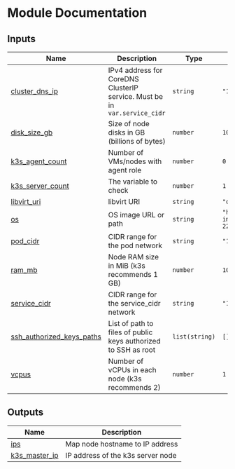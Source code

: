 # Module Documentation

## Inputs

| Name | Description | Type | Default | Required |
|------|-------------|------|---------|:--------:|
| <a name="input_cluster_dns_ip"></a> [cluster\_dns\_ip](#input\_cluster\_dns\_ip) | IPv4 address for CoreDNS ClusterIP service. Must be in `var.service_cidr` | `string` | `"10.43.0.10"` | no |
| <a name="input_disk_size_gb"></a> [disk\_size\_gb](#input\_disk\_size\_gb) | Size of node disks in GB (billions of bytes) | `number` | `10` | no |
| <a name="input_k3s_agent_count"></a> [k3s\_agent\_count](#input\_k3s\_agent\_count) | Number of VMs/nodes with agent role | `number` | `0` | no |
| <a name="input_k3s_server_count"></a> [k3s\_server\_count](#input\_k3s\_server\_count) | The variable to check | `number` | `1` | no |
| <a name="input_libvirt_uri"></a> [libvirt\_uri](#input\_libvirt\_uri) | libvirt URI | `string` | `"qemu:///system"` | no |
| <a name="input_os"></a> [os](#input\_os) | OS image URL or path | `string` | `"https://cloud-images.ubuntu.com/releases/jammy/release/ubuntu-22.04-server-cloudimg-amd64.img"` | no |
| <a name="input_pod_cidr"></a> [pod\_cidr](#input\_pod\_cidr) | CIDR range for the pod network | `string` | `"10.42.0.0/16"` | no |
| <a name="input_ram_mb"></a> [ram\_mb](#input\_ram\_mb) | Node RAM size in MiB (k3s recommends 1 GB) | `number` | `1024` | no |
| <a name="input_service_cidr"></a> [service\_cidr](#input\_service\_cidr) | CIDR range for the service\_cidr network | `string` | `"10.43.0.0/16"` | no |
| <a name="input_ssh_authorized_keys_paths"></a> [ssh\_authorized\_keys\_paths](#input\_ssh\_authorized\_keys\_paths) | List of path to files of public keys authorized to SSH as root | `list(string)` | `[]` | no |
| <a name="input_vcpus"></a> [vcpus](#input\_vcpus) | Number of vCPUs in each node (k3s recommends 2) | `number` | `1` | no |

## Outputs

| Name | Description |
|------|-------------|
| <a name="output_ips"></a> [ips](#output\_ips) | Map node hostname to IP address |
| <a name="output_k3s_master_ip"></a> [k3s\_master\_ip](#output\_k3s\_master\_ip) | IP address of the k3s server node |
